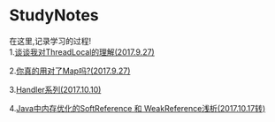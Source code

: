 # StudyNotes
在这里,记录学习的过程!  
1.[谈谈我对ThreadLocal的理解(2017.9.27)](https://github.com/AerialLadder/StudyNotes/blob/master/Part1_Android/%E8%B0%88%E8%B0%88%E6%88%91%E5%AF%B9ThreadLocal%E7%9A%84%E7%90%86%E8%A7%A3.md)

2.[你真的用对了Map吗?(2017.9.27)](https://github.com/AerialLadder/StudyNotes/blob/master/Part1_Android/%E4%BD%A0%E7%9C%9F%E7%9A%84%E7%94%A8%E5%AF%B9%E4%BA%86Map%E5%90%97%3F.md)

3.[Handler系列(2017.10.10)](https://github.com/AerialLadder/StudyNotes/blob/master/Part1_Android/Handler%E7%B3%BB%E5%88%97.md)

4.[Java中内存优化的SoftReference 和 WeakReference浅析(2017.10.17转)](http://www.jianshu.com/p/b56731447179)
